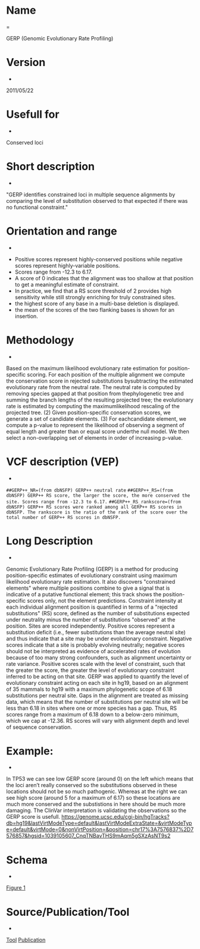 # Name
=

GERP (Genomic Evolutionary Rate Profiling)

# Version
-

2011/05/22

# Usefull for
-

Conserved loci

# Short description
-
"GERP identifies constrained loci in multiple sequence alignments by comparing the level of substitution observed to that expected if there was no functional constraint."

# Orientation and range
-
* Positive scores represent highly-conserved positions while negative scores represent highly-variable positions.
* Scores range from -12.3 to 6.17.
* A score of 0 indicates that the alignment was too shallow at that position to get a meaningful estimate of constraint.
* In practice, we find that a RS score threshold of 2 provides high sensitivity while still strongly enriching for truly constrained sites. 
* the highest score of any base in a multi-base deletion is displayed.
* the mean of the scores of the two flanking bases is shown for an insertion.

# Methodology
-
Based on the maximum likelihood evolutionary rate estimation for position-specific scoring.
For each position of the multiple alignment we compute the conservation score in rejected substitutions bysubtracting the estimated evolutionary rate from the neutral rate. The neutral rate is computed by removing species gapped at that position from thephylogenetic tree and summing the branch lengths of the resulting projected tree; the evolutionary rate is estimated by computing the maximumlikelihood rescaling of the projected tree. (2) Given position-specific conservation scores, we generate a set of candidate elements. (3) For eachcandidate element, we compute a p-value to represent the likelihood of observing a segment of equal length and greater than or equal score underthe null model. We then select a non-overlapping set of elements in order of increasing p-value.

# VCF description (VEP)
-
`##GERP++_NR=(from dbNSFP) GERP++ neutral rate`
`##GERP++_RS=(from dbNSFP) GERP++ RS score, the larger the score, the more conserved the site. Scores range from -12.3 to 6.17.`
`##GERP++_RS_rankscore=(from dbNSFP) GERP++ RS scores were ranked among all GERP++ RS scores in dbNSFP. The rankscore is the ratio of the rank of the score over the total number of GERP++ RS scores in dbNSFP.`

# Long Description
-
Genomic Evolutionary Rate Profiling (GERP) is a method for producing position-specific estimates of evolutionary constraint using maximum likelihood evolutionary rate estimation. It also discovers "constrained elements" where multiple positions combine to give a signal that is indicative of a putative functional element; this track shows the position-specific scores only, not the element predictions.
Constraint intensity at each individual alignment position is quantified in terms of a "rejected substitutions" (RS) score, defined as the number of substitutions expected under neutrality minus the number of substitutions "observed" at the position.
Sites are scored independently. Positive scores represent a substitution deficit (i.e., fewer substitutions than the average neutral site) and thus indicate that a site may be under evolutionary constraint. Negative scores indicate that a site is probably evolving neutrally; negative scores should not be interpreted as evidence of accelerated rates of evolution because of too many strong confounders, such as alignment uncertainty or rate variance. Positive scores scale with the level of constraint, such that the greater the score, the greater the level of evolutionary constraint inferred to be acting on that site.
GERP was applied to quantify the level of evolutionary constraint acting on each site in hg19, based on an alignment of 35 mammals to hg19 with a maximum phylogenetic scope of 6.18 substitutions per neutral site. Gaps in the alignment are treated as missing data, which means that the number of substitutions per neutral site will be less than 6.18 in sites where one or more species has a gap. Thus, RS scores range from a maximum of 6.18 down to a below-zero minimum, which we cap at -12.36. RS scores will vary with alignment depth and level of sequence conservation. 

# Example:
-
In TP53 we can see low GERP score (around 0) on the left which means that the loci aren’t really conserved so the substitutions observed in these locations should not be so much pathogenic. Whereas at the right we can see high score (around 5 for a maximum of 6.17) so these locations are much more conserved and the substistions in here should be much more damaging. The ClinVar interpretation is validating the observations so the GERP score is usefull.
https://genome.ucsc.edu/cgi-bin/hgTracks?db=hg19&lastVirtModeType=default&lastVirtModeExtraState=&virtModeType=default&virtMode=0&nonVirtPosition=&position=chr17%3A7576837%2D7576857&hgsid=1039105607_CnqTNBavTHS9mAqm5gSXzAsNT9s2
 
# Schema
-
[Figure 1](http://mendel.stanford.edu/SidowLab/pdfs/2010DavydovEtAl.pdf)

# Source/Publication/Tool
-
[Tool](http://mendel.stanford.edu/SidowLab/downloads/gerp/)
[Publication](http://mendel.stanford.edu/SidowLab/pdfs/2010DavydovEtAl.pdf)
